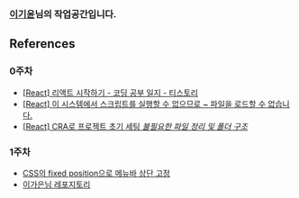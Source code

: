 ### [이기윤](https://github.com/bubbletea03)님의 작업공간입니다.

## References

### 0주차
- [[React] 리액트 시작하기 - 코딩 공부 일지 - 티스토리](https://cocoon1787.tistory.com/771)
- [[React] 이 시스템에서 스크립트를 실행할 수 없으므로 ~ 파일을 로드할 수 없습니다.](https://joonpyo-hong.tistory.com/entry/React-%EC%9D%B4-%EC%8B%9C%EC%8A%A4%ED%85%9C%EC%97%90%EC%84%9C-%EC%8A%A4%ED%81%AC%EB%A6%BD%ED%8A%B8%EB%A5%BC-%EC%8B%A4%ED%96%89%ED%95%A0-%EC%88%98-%EC%97%86%EC%9C%BC%EB%AF%80%EB%A1%9C-%ED%8C%8C%EC%9D%BC%EC%9D%84-%EB%A1%9C%EB%93%9C%ED%95%A0-%EC%88%98-%EC%97%86%EC%8A%B5%EB%8B%88%EB%8B%A4)
- [[React] CRA로 프로젝트 초기 세팅 *불필요한 파일 정리 및 폴더 구조*](https://rrecoder.tistory.com/110)

### 1주차
- [CSS의 fixed position으로 메뉴바 상단 고정](https://www.daleseo.com/css-position-fixed-navigation/)
- [이가은님 레포지토리](https://github.com/gaeunnlee/react-study-carrot-market/tree/gaeunnlee_week_1/react_project/src)